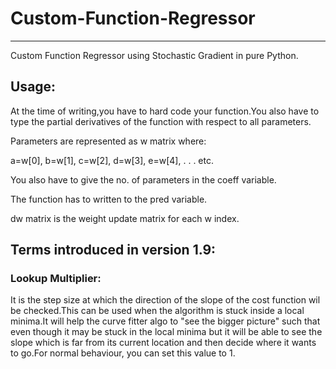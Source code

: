 # Custom-Function-Regressor
------------------------------

Custom Function Regressor using Stochastic Gradient in pure Python.

Usage:
-------
At the time of writing,you have to hard code your function.You also have to type the partial derivatives of the function with respect to all parameters.

Parameters are represented as w matrix where:

a=w[0],
b=w[1],
c=w[2],
d=w[3],
e=w[4],
.
.
.
etc.


You also have to give the no. of parameters in the coeff variable.

The function has to written to the pred variable.

dw matrix is the weight update matrix for each w index.


Terms introduced in version 1.9:
---------------------------------

<h3>Lookup Multiplier:</h3>
It is the step size at which the direction of the slope of the cost function wil be checked.This can be used when the algorithm is stuck inside a local minima.It will help the curve fitter algo to "see the bigger picture" such that even though it may be stuck in the local minima but it will be able to see the slope which is far from its current location and then decide where it wants to go.For normal behaviour, you can set this value to 1. 

